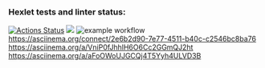 ### Hexlet tests and linter status:
[![Actions Status](https://github.com/DianaShilova/frontend-project-lvl1/workflows/hexlet-check/badge.svg)](https://github.com/DianaShilova/frontend-project-lvl1/actions)
<a href="https://codeclimate.com/github/codeclimate/codeclimate/maintainability"><img src="https://api.codeclimate.com/v1/badges/a99a88d28ad37a79dbf6/maintainability" /></a>
![example workflow](https://github.com/DianaShilova/frontend-project-lvl1/actions/workflows/github-actions-demo.yml/badge.svg)
https://asciinema.org/connect/2e6b2d90-7e77-4511-b40c-c2546bc8ba76
https://asciinema.org/a/VniP0fJhhlH6O6Cc2GGmQJ2ht
https://asciinema.org/a/aFoOWoUJGCQj4T5Yyh4ULVD3B

